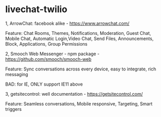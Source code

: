 # livechat-twilio

1, ArrowChat: facebook alike - https://www.arrowchat.com/

Feature: Chat Rooms, Themes, Notifications, Moderation, Guest Chat, Mobile Chat, Automatic Login,Video Chat, Send Files, Announcements, Block, Applications, Group Permissions

2, Smooch Web Messenger - npm package - https://github.com/smooch/smooch-web

Feature: Sync conversations across every device, easy to integrate, rich messaging

BAD: for IE, ONLY support IE11 above

3, getsitecontrol: well documentation - https://getsitecontrol.com/

Feature: Seamless conversations, Mobile responsive, Targeting, Smart triggers
